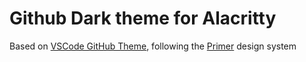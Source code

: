# Github Dark theme for Alacritty

Based on [VSCode GitHub Theme](https://marketplace.visualstudio.com/items?itemName=GitHub.github-vscode-theme), following the [Primer](https://primer.style/css/support/color-system#pink) design system